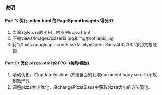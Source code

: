 ### 说明

#### Part 1: 优化 index.html 的 PageSpeed Insights 得分97

1. 去除style.css的引用，内嵌到index.html
2. 压缩views/images/pizzeria.jpg和img/profilepic.jpg
3. 将"//fonts.googleapis.com/css?family=Open+Sans:400,700"移到文档底部

#### Part 2: 优化 pizza.html 的 FPS（每秒帧数）

1. 滚动优化，将updatePositions方法里面的获取document.body.scrollTop放到循环外。
2. 调整pizza大小优化，将changePizzaSizes中获取pizza大小的方法简化。
